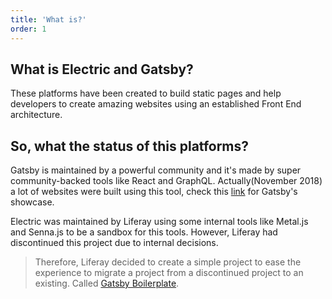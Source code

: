 ```yaml
---
title: 'What is?'
order: 1
---
```


## What is Electric and Gatsby?

These platforms have been created to build static pages and help developers to create amazing websites using an established Front End architecture.

## So, what the status of this platforms?

Gatsby is maintained by a powerful community and it's made by super community-backed tools like React and GraphQL. Actually(November 2018) a lot of websites were built using this tool, check this [link](https://www.gatsbyjs.org/showcase/) for Gatsby's showcase.

Electric was maintained by Liferay using some internal tools like Metal.js and Senna.js to be a sandbox for this tools. However, Liferay had discontinued this project due to internal decisions.

> Therefore, Liferay decided to create a simple project to ease the experience to migrate a project from a discontinued project to an existing. Called [Gatsby Boilerplate](https://www.github.com/diegonvs/gatsby-boilerplate).
